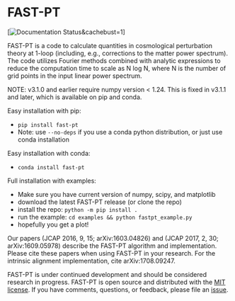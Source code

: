 # FAST-PT

[![Documentation Status](https://readthedocs.org/projects/fast-pt/badge/?version=latest)&cachebust=1]

FAST-PT is a code to calculate quantities in cosmological perturbation theory
at 1-loop (including, e.g., corrections to the matter power spectrum). The code
utilizes Fourier methods combined with analytic expressions to reduce the
computation time to scale as N log N, where N is the number of grid points in
the input linear power spectrum.

NOTE: v3.1.0 and earlier require numpy version < 1.24. This is fixed in v3.1.1 and later, which is available on pip and conda.

Easy installation with pip:

* `pip install fast-pt`
* Note: use `--no-deps` if you use a conda python distribution, or just use conda installation

Easy installation with conda:

* `conda install fast-pt`

Full installation with examples:

* Make sure you have current version of numpy, scipy, and matplotlib
* download the latest FAST-PT release (or clone the repo)
* install the repo: `python -m pip install .`
* run the example: `cd examples && python fastpt_example.py`
* hopefully you get a plot!

Our papers (JCAP 2016, 9, 15; arXiv:1603.04826) and (JCAP 2017, 2, 30; arXiv:1609.05978)
describe the FAST-PT algorithm and implementation. Please cite these papers
when using FAST-PT in your research. For the intrinsic alignment
implementation, cite arXiv:1708.09247.

FAST-PT is under continued development and should be considered research in
progress. FAST-PT is open source and distributed with the
[MIT license](https://opensource.org/licenses/mit). If you have comments,
questions, or feedback, please file an [issue](https://github.com/JoeMcEwen/FAST-PT/issues).
